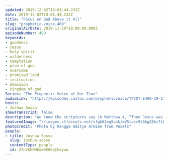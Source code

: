 ```yaml
---
updated: 2019-12-02T18:01:44.232Z
date: 2019-12-02T18:01:44.232Z
title: "Focus on God Above it All"
slug: "prophetic-voice-400"
originalAirDate: 2019-11-29T18:00:00.000Z
episodeNumber: 400
keywords:
- goodness
- jesus
- holy spirit
- wilderness
- temptation
- plan of god
- overcome
- promised land
- instruction
- dominion
- kingdom of god
Series: "The Prophetic Voice of Our Time"
audioLink: "https://episodes.castos.com/propheticvoice/TPVOT-E400-19-11-30-12-01-Focus-on-God-Above-it-All.mp3"
hosts:
- Joshua Sosso
showTranscript: false
description: "We know the scriptures say in Matthew 4, “Then Jesus was led by the Spirit into the wilderness to be tempted by the devil.” And so this is the Holy Spirit leading Jesus into the wilderness, this is not him wandering on his own. It says “After fasting forty days and forty nights, he was hungry. The tempter came to him and said…”"
featuredImage: "//images.ctfassets.net/vfgh62eq5a4k/wV5lasr9t6kg28bi7ikwb/608647e03c2c96033b489caf1d28edf5/man-standing-on-stone-near-seashore-during-sunrise-204495.jpg"
photoCredit: "Photo by Rangga Aditya Armien from Pexels"
people:
- title: Joshua Sosso
  slug: joshua-sosso
  contentType: people
  id: 2fn2KHOWEow0K6EqCkaywa
---
```

